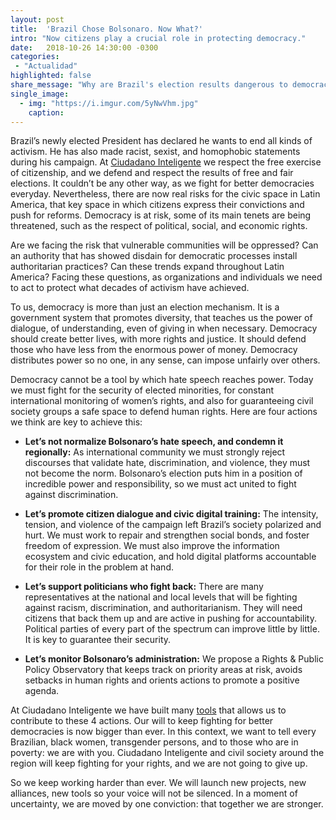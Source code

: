 ```yaml
---
layout: post
title:  'Brazil Chose Bolsonaro. Now What?'
intro: "Now citizens play a crucial role in protecting democracy."
date:   2018-10-26 14:30:00 -0300
categories:
 - "Actualidad"
highlighted: false
share_message: "Why are Brazil's election results dangerous to democracy? Here is the analysis by @ciudadanoi"
single_image:
  - img: "https://i.imgur.com/5yNwVhm.jpg"
    caption:
---
```

Brazil’s newly elected President has declared he wants to end all kinds of activism. He has also made racist, sexist, and homophobic statements during his campaign. At [Ciudadano Inteligente](https://ciudadanointeligente.org/index-en/) we respect the free exercise of citizenship, and we defend and respect the results of free and fair elections. It couldn’t be any other way, as we fight for better democracies everyday. Nevertheless, there are now real risks for the civic space in Latin America, that key space in which citizens express their convictions and push for reforms. Democracy  is at risk, some of its main tenets are being threatened, such as the respect of political, social, and economic rights. 

Are we facing the risk that vulnerable communities will be oppressed? Can an authority that has showed disdain for democratic processes install authoritarian practices? Can these trends expand throughout Latin America? Facing these questions, as organizations and individuals we need to act to protect what decades of activism have achieved. 

To us, democracy is more than just an election mechanism. It is a government system that promotes diversity, that teaches us the power of dialogue, of understanding, even of giving in when necessary. Democracy should create better lives, with more rights and justice. It should defend those who have less from the enormous power of money. Democracy distributes power so no one, in any sense, can impose unfairly over others. 

Democracy cannot be a tool by which hate speech reaches power. Today we must fight for the security of elected minorities, for constant international monitoring of women’s rights, and also for guaranteeing civil society groups a safe space to defend human rights. Here are four actions we think are key to achieve this: 

* **Let’s not normalize Bolsonaro’s hate speech, and condemn it regionally:** As international community we must strongly reject discourses that validate hate, discrimination, and violence, they must not become the norm. Bolsonaro’s election puts him in a position of incredible power and responsibility, so we must act united to fight against discrimination.
 
* **Let’s promote citizen dialogue and civic digital training:** The intensity, tension, and violence of the campaign left Brazil’s society polarized and hurt. We must work to repair and strengthen social bonds, and foster freedom of expression. We must also improve the information ecosystem and civic education, and hold digital platforms accountable for their role in the problem at hand.

* **Let’s support politicians who fight back:** There are many representatives at the national and local levels that will be fighting against racism, discrimination, and authoritarianism. They will need citizens that back them up and are active in pushing for accountability. Political parties of every part of the spectrum can improve little by little. It is key to guarantee their security.

* **Let’s monitor Bolsonaro’s administration:** We propose a Rights & Public Policy Observatory that keeps track on priority areas at risk, avoids setbacks in human rights and orients actions to promote a positive agenda.

At Ciudadano Inteligente we have built many [tools](https://herramientas.ciudadanointeligente.org/) that allows us to contribute to these 4 actions. Our will to keep fighting for better democracies is now bigger than ever. In this context, we want to tell every Brazilian, black women, transgender persons, and to those who are in poverty: we are with you. Ciudadano Inteligente and civil society around the region will keep fighting for your rights, and we are not going to give up.

So we keep working harder than ever. We will launch new projects, new alliances, new tools so your voice will not be silenced. In a moment of uncertainty, we are moved by one conviction: that together we are stronger.

